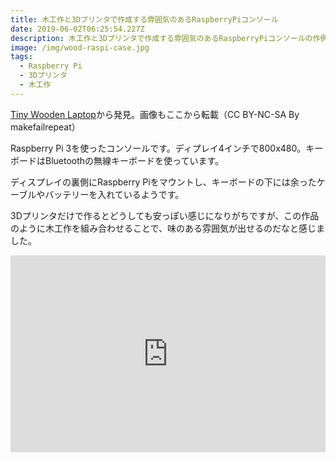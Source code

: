 ```yaml
---
title: 木工作と3Dプリンタで作成する雰囲気のあるRaspberryPiコンソール
date: 2019-06-02T06:25:54.227Z
description: 木工作と3Dプリンタで作成する雰囲気のあるRaspberryPiコンソールの作例を紹介します。
image: /img/wood-raspi-case.jpg
tags:
  - Raspberry Pi
  - 3Dプリンタ
  - 木工作
---
```

[Tiny Wooden Laptop](https://www.instructables.com/id/Tiny-Wooden-Laptop/)から発見。画像もここから転載（CC BY-NC-SA By makefailrepeat）

Raspberry Pi 3を使ったコンソールです。ディプレイ4インチで800x480。キーボードはBluetoothの無線キーボードを使っています。

ディスプレイの裏側にRaspberry Piをマウントし、キーボードの下には余ったケーブルやバッテリーを入れているようです。

3Dプリンタだけで作るとどうしても安っぽい感じになりがちですが、この作品のように木工作を組み合わせることで、味のある雰囲気が出せるのだなと感じました。

<iframe width="100%" height="315" src="https://www.youtube.com/embed/Ag4OxFXru-g" frameborder="0" allow="accelerometer; autoplay; encrypted-media; gyroscope; picture-in-picture" allowfullscreen></iframe>
